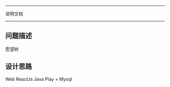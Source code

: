 ****************************************************
说明文档
****************************************************

## 问题描述

愿望树

## 设计思路

Web		ReactJs 
Java	Play + Mysql


